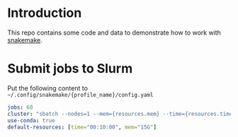 # Introduction

This repo contains some code and data to demonstrate how to work with [snakemake](https://snakemake.readthedocs.io/en/stable/).

# Submit jobs to Slurm

Put the following content to `~/.config/snakemake/{profile_name}/config.yaml`

```yaml
jobs: 60
cluster: "sbatch --nodes=1 --mem={resources.mem} --time={resources.time}"
use-conda: true
default-resources: [time="00:10:00", mem="15G"]
```
